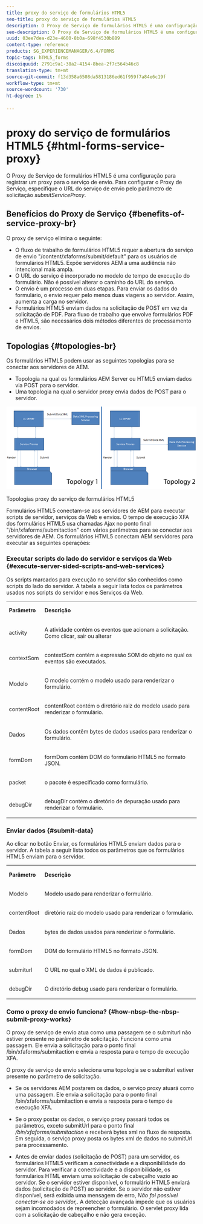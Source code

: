 ```yaml
---
title: proxy do serviço de formulários HTML5
seo-title: proxy do serviço de formulários HTML5
description: O Proxy de Serviço de formulários HTML5 é uma configuração para registrar um proxy para o serviço de envio. Para configurar o Proxy de Serviço, especifique o URL do serviço de envio por meio do parâmetro de solicitação submitServiceProxy.
seo-description: O Proxy de Serviço de formulários HTML5 é uma configuração para registrar um proxy para o serviço de envio. Para configurar o Proxy de Serviço, especifique o URL do serviço de envio por meio do parâmetro de solicitação submitServiceProxy.
uuid: 03ee7dea-d23e-4600-8b0a-698f4530b889
content-type: reference
products: SG_EXPERIENCEMANAGER/6.4/FORMS
topic-tags: hTML5_forms
discoiquuid: 2791c9a1-38a2-4154-8bea-2f7c564b46c8
translation-type: tm+mt
source-git-commit: f13d358a6508da5813186ed61f959f7a84e6c19f
workflow-type: tm+mt
source-wordcount: '730'
ht-degree: 1%

---
```



# proxy do serviço de formulários HTML5 {#html-forms-service-proxy}

O Proxy de Serviço de formulários HTML5 é uma configuração para registrar um proxy para o serviço de envio. Para configurar o Proxy de Serviço, especifique o URL do serviço de envio pelo parâmetro de solicitação *submitServiceProxy*.

## Benefícios do Proxy de Serviço {#benefits-of-service-proxy-br}

O proxy de serviço elimina o seguinte:

* O fluxo de trabalho de formulários HTML5 requer a abertura do serviço de envio &quot;/content/xfaforms/submit/default&quot; para os usuários de formulários HTML5. Expõe servidores AEM a uma audiência não intencional mais ampla.
* O URL do serviço é incorporado no modelo de tempo de execução do formulário. Não é possível alterar o caminho do URL do serviço.
* O envio é um processo em duas etapas. Para enviar os dados do formulário, o envio requer pelo menos duas viagens ao servidor. Assim, aumenta a carga no servidor.
* Formulários HTML5 enviam dados na solicitação de POST em vez da solicitação de PDF. Para fluxo de trabalho que envolve formulários PDF e HTML5, são necessários dois métodos diferentes de processamento de envios.

## Topologias {#topologies-br}

Os formulários HTML5 podem usar as seguintes topologias para se conectar aos servidores de AEM.

* Topologia na qual os formulários AEM Server ou HTML5 enviam dados via POST para o servidor.
* Uma topologia na qual o servidor proxy envia dados de POST para o servidor.

![Topologias proxy do serviço de formulários HTML5](assets/topology.png)

Topologias proxy do serviço de formulários HTML5

Formulários HTML5 conectam-se aos servidores de AEM para executar scripts de servidor, serviços da Web e envios. O tempo de execução XFA dos formulários HTML5 usa chamadas Ajax no ponto final &quot;/bin/xfaforms/submitaction&quot; com vários parâmetros para se conectar aos servidores de AEM. Os formulários HTML5 conectam AEM servidores para executar as seguintes operações:

### Executar scripts do lado do servidor e serviços da Web {#execute-server-sided-scripts-and-web-services}

Os scripts marcados para execução no servidor são conhecidos como scripts do lado do servidor. A tabela a seguir lista todos os parâmetros usados nos scripts do servidor e nos Serviços da Web.

<table> 
 <tbody> 
  <tr> 
   <td><p><strong>Parâmetro</strong></p> </td> 
   <td><p><strong>Descrição</strong></p> </td> 
  </tr> 
  <tr> 
   <td><p>activity</p> </td> 
   <td><p>A atividade contém os eventos que acionam a solicitação. Como clicar, sair ou alterar</p> </td> 
  </tr> 
  <tr> 
   <td><p>contextSom</p> </td> 
   <td><p>contextSom contém a expressão SOM do objeto no qual os eventos são executados.</p> </td> 
  </tr> 
  <tr> 
   <td><p>Modelo</p> </td> 
   <td><p>O modelo contém o modelo usado para renderizar o formulário.</p> </td> 
  </tr> 
  <tr> 
   <td><p>contentRoot</p> </td> 
   <td><p>contentRoot contém o diretório raiz do modelo usado para renderizar o formulário.</p> </td> 
  </tr> 
  <tr> 
   <td><p>Dados</p> </td> 
   <td><p>Os dados contêm bytes de dados usados para renderizar o formulário.</p> </td> 
  </tr> 
  <tr> 
   <td><p>formDom</p> </td> 
   <td><p>formDom contém DOM do formulário HTML5 no formato JSON.</p> </td> 
  </tr> 
  <tr> 
   <td><p>packet</p> </td> 
   <td><p>o pacote é especificado como formulário.</p> </td> 
  </tr> 
  <tr> 
   <td><p>debugDir</p> </td> 
   <td><p>debugDir contém o diretório de depuração usado para renderizar o formulário.</p> </td> 
  </tr> 
 </tbody> 
</table>

### Enviar dados {#submit-data}

Ao clicar no botão Enviar, os formulários HTML5 enviam dados para o servidor. A tabela a seguir lista todos os parâmetros que os formulários HTML5 enviam para o servidor.

<table> 
 <tbody> 
  <tr> 
   <td><p><strong>Parâmetro</strong></p> </td> 
   <td><p><strong>Descrição</strong></p> </td> 
  </tr> 
  <tr> 
   <td><p>Modelo</p> </td> 
   <td><p>Modelo usado para renderizar o formulário.</p> </td> 
  </tr> 
  <tr> 
   <td><p>contentRoot</p> </td> 
   <td><p>diretório raiz do modelo usado para renderizar o formulário.</p> </td> 
  </tr> 
  <tr> 
   <td><p>Dados</p> </td> 
   <td><p>bytes de dados usados para renderizar o formulário.</p> </td> 
  </tr> 
  <tr> 
   <td><p>formDom</p> </td> 
   <td><p>DOM do formulário HTML5 no formato JSON.</p> </td> 
  </tr> 
  <tr> 
   <td><p>submiturl</p> </td> 
   <td><p>O URL no qual o XML de dados é publicado.</p> </td> 
  </tr> 
  <tr> 
   <td><p>debugDir</p> </td> 
   <td><p>O diretório debug usado para renderizar o formulário.</p> </td> 
  </tr> 
 </tbody> 
</table>

### Como o proxy de envio funciona? {#how-nbsp-the-nbsp-submit-proxy-works}

O proxy de serviço de envio atua como uma passagem se o submiturl não estiver presente no parâmetro de solicitação. Funciona como uma passagem. Ele envia a solicitação para o ponto final /bin/xfaforms/submitaction e envia a resposta para o tempo de execução XFA.

O proxy de serviço de envio seleciona uma topologia se o submiturl estiver presente no parâmetro de solicitação.

* Se os servidores AEM postarem os dados, o serviço proxy atuará como uma passagem. Ele envia a solicitação para o ponto final /bin/xfaforms/submitaction e envia a resposta para o tempo de execução XFA.
* Se o proxy postar os dados, o serviço proxy passará todos os parâmetros, exceto submitUrl para o ponto final */bin/xfaforms/submitaction* e receberá bytes xml no fluxo de resposta. Em seguida, o serviço proxy posta os bytes xml de dados no submitUrl para processamento.

* Antes de enviar dados (solicitação de POST) para um servidor, os formulários HTML5 verificam a conectividade e a disponibilidade do servidor. Para verificar a conectividade e a disponibilidade, os formulários HTML enviam uma solicitação de cabeçalho vazio ao servidor. Se o servidor estiver disponível, o formulário HTML5 enviará dados (solicitação de POST) ao servidor. Se o servidor não estiver disponível, será exibida uma mensagem de erro, *Não foi possível conectar-se ao servidor,*. A detecção avançada impede que os usuários sejam incomodados de repreencher o formulário. O servlet proxy lida com a solicitação de cabeçalho e não gera exceção.

